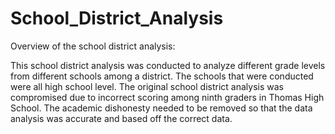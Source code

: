 # School_District_Analysis

Overview of the school district analysis:

This school district analysis was conducted to analyze different grade levels from different schools among a district. The schools that were conducted were all high school level. The original school district analysis was compromised due to incorrect scoring among ninth graders in Thomas High School. The academic dishonesty needed to be removed so that the data analysis was accurate and based off the correct data.
